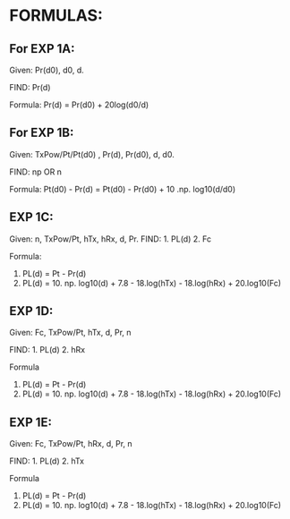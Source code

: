 # FORMULAS: 

## For EXP 1A:
Given: Pr(d0), d0, d.

FIND: Pr(d)

Formula: Pr(d) = Pr(d0) + 20log(d0/d) 

## For EXP 1B: 
Given: TxPow/Pt/Pt(d0) , Pr(d), Pr(d0), d, d0. 

FIND: np OR n

Formula: Pt(d0) - Pr(d) = Pt(d0) - Pr(d0) + 10 .np. log10(d/d0)

## EXP 1C: 
Given: n, TxPow/Pt, hTx, hRx, d, Pr. 
FIND: 1. PL(d) 2. Fc

Formula:
1. PL(d) = Pt - Pr(d)
2. PL(d) = 10. np. log10(d) + 7.8 - 18.log(hTx) - 18.log(hRx) + 20.log10(Fc)

## EXP 1D: 
Given: Fc, TxPow/Pt, hTx, d, Pr, n

FIND: 1. PL(d) 2. hRx

Formula 
1. PL(d) = Pt - Pr(d)
2. PL(d) = 10. np. log10(d) + 7.8 - 18.log(hTx) - 18.log(hRx) + 20.log10(Fc)


## EXP 1E: 
Given: Fc, TxPow/Pt, hRx, d, Pr, n

FIND: 1. PL(d) 2. hTx

Formula 
1. PL(d) = Pt - Pr(d)
2. PL(d) = 10. np. log10(d) + 7.8 - 18.log(hTx) - 18.log(hRx) + 20.log10(Fc)
